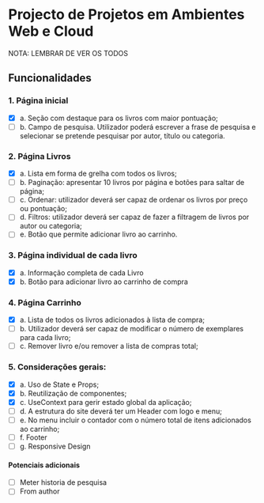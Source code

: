 # Projecto de Projetos em Ambientes Web e Cloud

NOTA: LEMBRAR DE VER OS TODOS

## Funcionalidades

### 1. Página inicial

* [X]  a. Seção com destaque para os livros com maior pontuação;
* [ ]  b. Campo de pesquisa. Utilizador poderá escrever a frase de pesquisa e selecionar se pretende pesquisar por autor, título ou categoria.

### 2. Página Livros

* [X]  a. Lista em forma de grelha com todos os livros;
* [ ]  b. Paginação: apresentar 10 livros por página e botões para saltar de página;
* [ ]  c. Ordenar: utilizador deverá ser capaz de ordenar os livros por preço ou pontuação;
* [ ]  d. Filtros: utilizador deverá ser capaz de fazer a filtragem de livros por autor ou categoria;
* [ ]  e. Botão que permite adicionar livro ao carrinho.

### 3. Página individual de cada livro

* [X]  a. Informação completa de cada Livro
* [X]  b. Botão para adicionar livro ao carrinho de compra

### 4. Página Carrinho

* [X]  a. Lista de todos os livros adicionados à lista de compra;
* [ ]  b. Utilizador deverá ser capaz de modificar o número de exemplares para cada livro;
* [ ]  c. Remover livro e/ou remover a lista de compras total;

### 5. Considerações gerais:

* [x]  a. Uso de State e Props;
* [x]  b. Reutilização de componentes;
* [x]  c. UseContext para gerir estado global da aplicação;
* [ ]  d. A estrutura do site deverá ter um Header com logo e menu;
* [ ]  e. No menu incluir o contador com o número total de itens adicionados ao carrinho;
* [ ]  f. Footer
* [ ]  g. Responsive Design

#### Potenciais adicionais

* [ ]  Meter historia de pesquisa
* [ ]  From author
